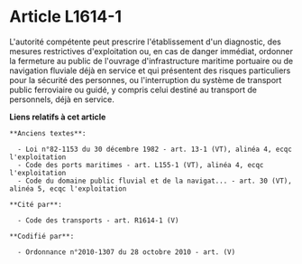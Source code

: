 # Article L1614-1

L'autorité compétente peut prescrire l'établissement d'un diagnostic, des mesures restrictives d'exploitation ou, en cas de
danger immédiat, ordonner la fermeture au public de l'ouvrage d'infrastructure maritime portuaire ou de navigation fluviale
déjà en service et qui présentent des risques particuliers pour la sécurité des personnes, ou l'interruption du système de
transport public ferroviaire ou guidé, y compris celui destiné au transport de personnels, déjà en service.

**Liens relatifs à cet article**

	**Anciens textes**:

	  - Loi n°82-1153 du 30 décembre 1982 - art. 13-1 (VT), alinéa 4, ecqc l'exploitation
	  - Code des ports maritimes - art. L155-1 (VT), alinéa 4, ecqc l'exploitation
	  - Code du domaine public fluvial et de la navigat... - art. 30 (VT), alinéa 5, ecqc l'exploitation

	**Cité par**:

	  - Code des transports - art. R1614-1 (V)

	**Codifié par**:

	  - Ordonnance n°2010-1307 du 28 octobre 2010 - art. (V)
